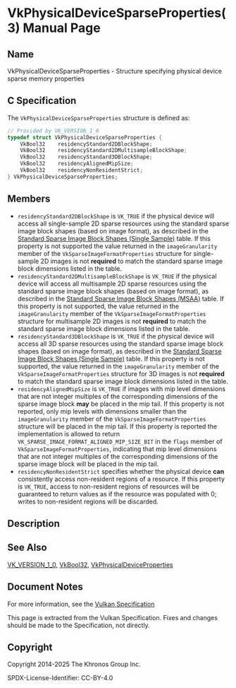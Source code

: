 # VkPhysicalDeviceSparseProperties(3) Manual Page

## Name

VkPhysicalDeviceSparseProperties - Structure specifying physical device sparse memory properties



## [](#_c_specification)C Specification

The `VkPhysicalDeviceSparseProperties` structure is defined as:

```c++
// Provided by VK_VERSION_1_0
typedef struct VkPhysicalDeviceSparseProperties {
    VkBool32    residencyStandard2DBlockShape;
    VkBool32    residencyStandard2DMultisampleBlockShape;
    VkBool32    residencyStandard3DBlockShape;
    VkBool32    residencyAlignedMipSize;
    VkBool32    residencyNonResidentStrict;
} VkPhysicalDeviceSparseProperties;
```

## [](#_members)Members

- `residencyStandard2DBlockShape` is `VK_TRUE` if the physical device will access all single-sample 2D sparse resources using the standard sparse image block shapes (based on image format), as described in the [Standard Sparse Image Block Shapes (Single Sample)](https://registry.khronos.org/vulkan/specs/latest/html/vkspec.html#sparsememory-sparseblockshapessingle) table. If this property is not supported the value returned in the `imageGranularity` member of the `VkSparseImageFormatProperties` structure for single-sample 2D images is not **required** to match the standard sparse image block dimensions listed in the table.
- `residencyStandard2DMultisampleBlockShape` is `VK_TRUE` if the physical device will access all multisample 2D sparse resources using the standard sparse image block shapes (based on image format), as described in the [Standard Sparse Image Block Shapes (MSAA)](https://registry.khronos.org/vulkan/specs/latest/html/vkspec.html#sparsememory-sparseblockshapesmsaa) table. If this property is not supported, the value returned in the `imageGranularity` member of the `VkSparseImageFormatProperties` structure for multisample 2D images is not **required** to match the standard sparse image block dimensions listed in the table.
- `residencyStandard3DBlockShape` is `VK_TRUE` if the physical device will access all 3D sparse resources using the standard sparse image block shapes (based on image format), as described in the [Standard Sparse Image Block Shapes (Single Sample)](https://registry.khronos.org/vulkan/specs/latest/html/vkspec.html#sparsememory-sparseblockshapessingle) table. If this property is not supported, the value returned in the `imageGranularity` member of the `VkSparseImageFormatProperties` structure for 3D images is not **required** to match the standard sparse image block dimensions listed in the table.
- `residencyAlignedMipSize` is `VK_TRUE` if images with mip level dimensions that are not integer multiples of the corresponding dimensions of the sparse image block **may** be placed in the mip tail. If this property is not reported, only mip levels with dimensions smaller than the `imageGranularity` member of the `VkSparseImageFormatProperties` structure will be placed in the mip tail. If this property is reported the implementation is allowed to return `VK_SPARSE_IMAGE_FORMAT_ALIGNED_MIP_SIZE_BIT` in the `flags` member of `VkSparseImageFormatProperties`, indicating that mip level dimensions that are not integer multiples of the corresponding dimensions of the sparse image block will be placed in the mip tail.
- `residencyNonResidentStrict` specifies whether the physical device **can** consistently access non-resident regions of a resource. If this property is `VK_TRUE`, access to non-resident regions of resources will be guaranteed to return values as if the resource was populated with 0; writes to non-resident regions will be discarded.

## [](#_description)Description

## [](#_see_also)See Also

[VK\_VERSION\_1\_0](https://registry.khronos.org/vulkan/specs/latest/man/html/VK_VERSION_1_0.html), [VkBool32](https://registry.khronos.org/vulkan/specs/latest/man/html/VkBool32.html), [VkPhysicalDeviceProperties](https://registry.khronos.org/vulkan/specs/latest/man/html/VkPhysicalDeviceProperties.html)

## [](#_document_notes)Document Notes

For more information, see the [Vulkan Specification](https://registry.khronos.org/vulkan/specs/latest/html/vkspec.html#VkPhysicalDeviceSparseProperties)

This page is extracted from the Vulkan Specification. Fixes and changes should be made to the Specification, not directly.

## [](#_copyright)Copyright

Copyright 2014-2025 The Khronos Group Inc.

SPDX-License-Identifier: CC-BY-4.0